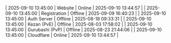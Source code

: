 | 2025-09-10 13:45:00 | Website | Online | 2025-09-10 13:44:57 |
| 2025-09-10 13:45:00 | Registration | Offline | 2025-09-09 16:40:23 |
| 2025-09-10 13:45:00 | Auth Server | Offline | 2025-08-18 09:33:31 |
| 2025-09-10 13:45:00 | Kezan (PvE) | Offline | 2025-08-03 17:58:02 |
| 2025-09-10 13:45:00 | Gurubashi (PvP) | Offline | 2025-08-23 21:44:06 |
| 2025-09-10 13:45:00 | Cloudflare | Online | 2025-09-10 13:44:57 |
